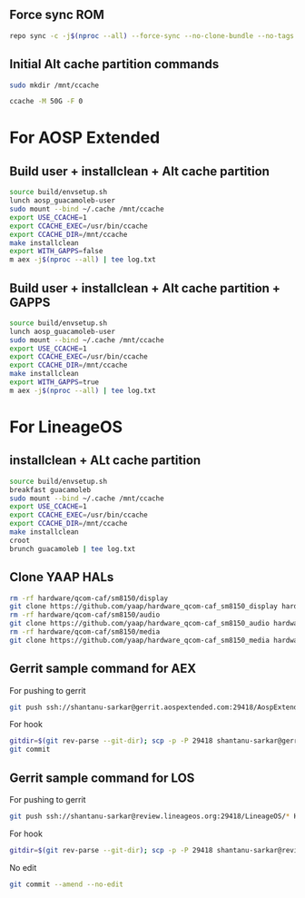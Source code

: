 ## Force sync ROM
```bash
repo sync -c -j$(nproc --all) --force-sync --no-clone-bundle --no-tags
```
## Initial Alt cache partition commands
```bash
sudo mkdir /mnt/ccache
```
```bash
ccache -M 50G -F 0
```
# For AOSP Extended
## Build user + installclean + Alt cache partition
```bash
source build/envsetup.sh
lunch aosp_guacamoleb-user
sudo mount --bind ~/.cache /mnt/ccache
export USE_CCACHE=1
export CCACHE_EXEC=/usr/bin/ccache
export CCACHE_DIR=/mnt/ccache
make installclean
export WITH_GAPPS=false
m aex -j$(nproc --all) | tee log.txt
```
## Build user + installclean + Alt cache partition + GAPPS
```bash
source build/envsetup.sh
lunch aosp_guacamoleb-user
sudo mount --bind ~/.cache /mnt/ccache
export USE_CCACHE=1
export CCACHE_EXEC=/usr/bin/ccache
export CCACHE_DIR=/mnt/ccache
make installclean
export WITH_GAPPS=true
m aex -j$(nproc --all) | tee log.txt
```
# For LineageOS
## installclean + ALt cache partition
```bash
source build/envsetup.sh
breakfast guacamoleb
sudo mount --bind ~/.cache /mnt/ccache
export USE_CCACHE=1
export CCACHE_EXEC=/usr/bin/ccache
export CCACHE_DIR=/mnt/ccache
make installclean
croot
brunch guacamoleb | tee log.txt
```
## Clone YAAP HALs
```bash
rm -rf hardware/qcom-caf/sm8150/display
git clone https://github.com/yaap/hardware_qcom-caf_sm8150_display hardware/qcom-caf/sm8150/display/
rm -rf hardware/qcom-caf/sm8150/audio
git clone https://github.com/yaap/hardware_qcom-caf_sm8150_audio hardware/qcom-caf/sm8150/audio/
rm -rf hardware/qcom-caf/sm8150/media
git clone https://github.com/yaap/hardware_qcom-caf_sm8150_media hardware/qcom-caf/sm8150/media/
```
## Gerrit sample command for AEX
For pushing to gerrit
```bash
git push ssh://shantanu-sarkar@gerrit.aospextended.com:29418/AospExtended/* HEAD:refs/for/12.x
```
For hook
```bash
gitdir=$(git rev-parse --git-dir); scp -p -P 29418 shantanu-sarkar@gerrit.aospextended.com:hooks/commit-msg ${gitdir}/hooks/
git commit
```
## Gerrit sample command for LOS
For pushing to gerrit
```bash
git push ssh://shantanu-sarkar@review.lineageos.org:29418/LineageOS/* HEAD:refs/for/lineage-19.1
```
For hook
```bash
gitdir=$(git rev-parse --git-dir); scp -p -P 29418 shantanu-sarkar@review.lineageos.org:hooks/commit-msg ${gitdir}/hooks/
```
No edit
```bash
git commit --amend --no-edit
```
